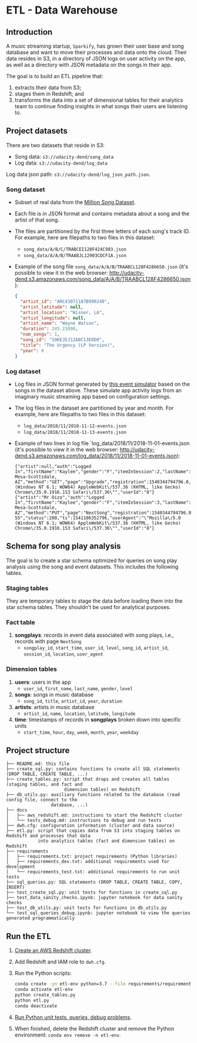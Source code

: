 # ETL - Data Warehouse

## Introduction

A music streaming startup, `Sparkify`, has grown their user base and song database and want to move
their processes and data onto the cloud. Their data resides in S3, in a directory of JSON logs on
user activity on the app, as well as a directory with JSON metadata on the songs in their app.

The goal is to build an ETL pipeline that:
1. extracts their data from S3;
1. stages them in Redshift; and
1. transforms the data into a set of dimensional tables for their analytics team to continue finding
insights in what songs their users are listening to.

## Project datasets

There are two datasets that reside in S3:
- Song data: `s3://udacity-dend/song_data`
- Log data: `s3://udacity-dend/log_data`

Log data json path: `s3://udacity-dend/log_json_path.json`.

### Song dataset

- Subset of real data from the [Million Song Dataset](https://labrosa.ee.columbia.edu/millionsong/).
- Each file is in JSON format and contains metadata about a song and the artist of that song.
- The files are partitioned by the first three letters of each song's track ID. For example, here
are filepaths to two files in this dataset:
  - `song_data/A/B/C/TRABCEI128F424C983.json`
  - `song_data/A/A/B/TRAABJL12903CDCF1A.json`
- Example of the song file `song_data/A/A/B/TRAABCL128F4286650.json` (it's possible to view it in
the web browser: <http://udacity-dend.s3.amazonaws.com/song_data/A/A/B/TRAABCL128F4286650.json>):

  ```json
  {
    "artist_id": "ARC43071187B990240",
    "artist_latitude": null,
    "artist_location": "Wisner, LA",
    "artist_longitude": null,
    "artist_name": "Wayne Watson",
    "duration": 245.21098,
    "num_songs": 1,
    "song_id": "SOKEJEJ12A8C13E0D0",
    "title": "The Urgency (LP Version)",
    "year": 0
  }
  ```

### Log dataset

- Log files in JSON format generated by [this event simulator](https://github.com/Interana/eventsim)
based on the songs in the dataset above. These simulate app activity logs from an imaginary music
streaming app based on configuration settings.
- The log files in the dataset are partitioned by year and month. For example, here are filepaths to
two files in this dataset:
  - `log_data/2018/11/2018-11-12-events.json`
  - `log_data/2018/11/2018-11-13-events.json`
- Example of two lines in log file `log_data/2018/11/2018-11-01-events.json (it's possible to view
it in the web browser: <http://udacity-dend.s3.amazonaws.com/log_data/2018/11/2018-11-01-events.json>):

  ```text
  {"artist":null,"auth":"Logged In","firstName":"Kaylee","gender":"F","itemInSession":2,"lastName":"Summers","length":null,"level":"free","location":"Phoenix-Mesa-Scottsdale, AZ","method":"GET","page":"Upgrade","registration":1540344794796.0,"sessionId":139,"song":null,"status":200,"ts":1541106132796,"userAgent":"\"Mozilla\/5.0 (Windows NT 6.1; WOW64) AppleWebKit\/537.36 (KHTML, like Gecko) Chrome\/35.0.1916.153 Safari\/537.36\"","userId":"8"}
  {"artist":"Mr Oizo","auth":"Logged In","firstName":"Kaylee","gender":"F","itemInSession":3,"lastName":"Summers","length":144.03873,"level":"free","location":"Phoenix-Mesa-Scottsdale, AZ","method":"PUT","page":"NextSong","registration":1540344794796.0,"sessionId":139,"song":"Flat 55","status":200,"ts":1541106352796,"userAgent":"\"Mozilla\/5.0 (Windows NT 6.1; WOW64) AppleWebKit\/537.36 (KHTML, like Gecko) Chrome\/35.0.1916.153 Safari\/537.36\"","userId":"8"}
  ```

## Schema for song play analysis

The goal is to create a star schema optimized for queries on song play analysis using the song and
event datasets. This includes the following tables.

### Staging tables

They are temporary tables to stage the data before loading them into the star schema tables. They
shouldn't be used for analytical purposes.

### Fact table
1. **songplays**: records in event data associated with song plays, i.e., records with page `NextSong`
   - `songplay_id`, `start_time`, `user_id`, `level`, `song_id`, `artist_id`, `session_id`,
   `location`, `user_agent`

### Dimension tables
1. **users**: users in the app
   - `user_id`, `first_name`, `last_name`, `gender`, `level`
1. **songs**: songs in music database
   - `song_id`, `title`, `artist_id`, `year`, `duration`
1. **artists**: artists in music database
   - `artist_id`, `name`, `location`, `latitude`, `longitude`
1. **time**: timestamps of records in **songplays** broken down into specific units
   - `start_time`, `hour`, `day`, `week`, `month`, `year`, `weekday`

## Project structure

```text
├── README.md: this file
├── create_sql.py: contains functions to create all SQL statements (DROP TABLE, CREATE TABLE, ...)
├── create_tables.py: script that drops and creates all tables (staging tables, and fact and
                      dimension tables) on Redshift
├── db_utils.py: auxiliary functions related to the database (read config file, connect to the
                 database, ...)
├── docs
│   ├── aws_redshift.md: instructions to start the Redshift cluster
│   └── tests_debug.md: instructions to debug and run tests
├── dwh.cfg: configuration information (cluster and data source)
├── etl.py: script that copies data from S3 into staging tables on Redshift and processes that data
            into analytics tables (fact and dimension tables) on Redshift
├── requirements
│   ├── requirements.txt: project requirements (Python libraries)
│   ├── requirements_dev.txt: additional requirements used for development
│   └── requirements_test.txt: additional requirements to run unit tests
├── sql_queries.py: SQL statements (DROP TABLE, CREATE TABLE, COPY, INSERT)
├── test_create_sql.py: unit tests for functions in create_sql.py
├── test_data_sanity_checks.ipynb: jupyter notebook for data sanity checks
├── test_db_utils.py: unit tests for functions in db_utils.py
└── test_sql_queries_debug.ipynb: jupyter notebook to view the queries generated programmatically
```

## Run the ETL

1. [Create an AWS Redshift cluster](docs/aws_redshift.md).
1. Add Redshift and IAM role to `dwh.cfg`.
1. Run the Python scripts:

   ```bash
   conda create -yn etl-env python=3.7 --file requirements/requirements.txt
   conda activate etl-env
   python create_tables.py
   python etl.py
   conda deactivate
   ```

1. [Run Python unit tests, queries, debug problems](docs/tests_debug.md).
1. When finished, delete the Redshift cluster and remove the Python environment:
`conda env remove -n etl-env`.
